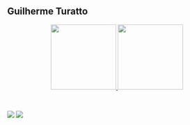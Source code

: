 ## Guilherme Turatto

<div align="center">
  <a href="https://github.com/guilhermeturatto">
  <img height="150" src="https://git-stat-vercel-dv48uc6mt-guilhermeturatto.vercel.app/api?username=guilhermeturatto&show_icons=true&theme=dark&include_all_commits=true&count_private=true&exclude_repo=git-stat-vercel"/>
  <img height="150" src="https://git-stat-vercel-dv48uc6mt-guilhermeturatto.vercel.app/api/top-langs/?username=guilhermeturatto&layout=compact&langs_count=4&theme=dark&include_all_commits=true&hide=XC,XS&count_private=true&exclude_repo=git-stat-vercel"/>
</div>

##

<div>
<div style="display: inline_block"><br>
  <a href="https://www.linkedin.com/in/guilhermeturatto" target="_blank"><img src="https://img.shields.io/badge/-LinkedIn-%230077B5?style=for-the-badge&logo=linkedin&logoColor=white" target="_blank"></a> 
  <a href = "mailto:guilherme.turatto@gmail.com"><img src="https://img.shields.io/badge/Gmail-D14836?style=for-the-badge&logo=gmail&logoColor=white" target="_blank"></a>
</div>
